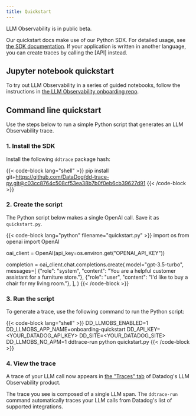 ```yaml
---
title: Quickstart
---
```

<div class="alert alert-info">LLM Observability is in public beta.</a></div>

Our quickstart docs make use of our Python SDK. For detailed usage, see [the SDK documentation][1]. If your application is written in another language, you can create traces by calling the [API] instead.

## Jupyter notebook quickstart

To try out LLM Observability in a series of guided notebooks, follow the instructions in [the LLM Observability onboarding repo][2].

## Command line quickstart

Use the steps below to run a simple Python script that generates an LLM Observability trace.

### 1. Install the SDK

Install the following `ddtrace` package hash:

{{< code-block lang="shell" >}}
pip install git+https://github.com/DataDog/dd-trace-py.git@c03cc8764c508cf53ea38b7b0f0eb6cb39627d91
{{< /code-block >}}

### 2. Create the script

The Python script below makes a single OpenAI call. Save it as `quickstart.py`.

{{< code-block lang="python" filename="quickstart.py" >}}
import os
from openai import OpenAI

oai_client = OpenAI(api_key=os.environ.get("OPENAI_API_KEY"))

completion = oai_client.chat.completions.create(
    model="gpt-3.5-turbo",
    messages=[
        {"role": "system", "content": "You are a helpful customer assistant for a furniture store."},
        {"role": "user", "content": "I'd like to buy a chair for my living room."},
    ],
)
{{< /code-block >}}

### 3. Run the script

To generate a trace, use the following command to run the Python script:

{{< code-block lang="shell" >}}
DD_LLMOBS_ENABLED=1 DD_LLMOBS_APP_NAME=onboarding-quickstart DD_API_KEY=<YOUR_DATADOG_API_KEY> DD_SITE=<YOUR_DATADOG_SITE> DD_LLMOBS_NO_APM=1 ddtrace-run python quickstart.py
{{< /code-block >}}

### 4. View the trace

A trace of your LLM call now appears in [the "Traces" tab][3] of Datadog's LLM Observability product.

The trace you see is composed of a single LLM span. The `ddtrace-run` command automatically traces your LLM calls from Datadog's list of supported integrations.

[1]: http://localhost:1313/tracing/llm_observability/sdk/
[2]: https://github.com/DataDog/llm-observability
[3]: https://app.datadoghq.com/llm/traces
